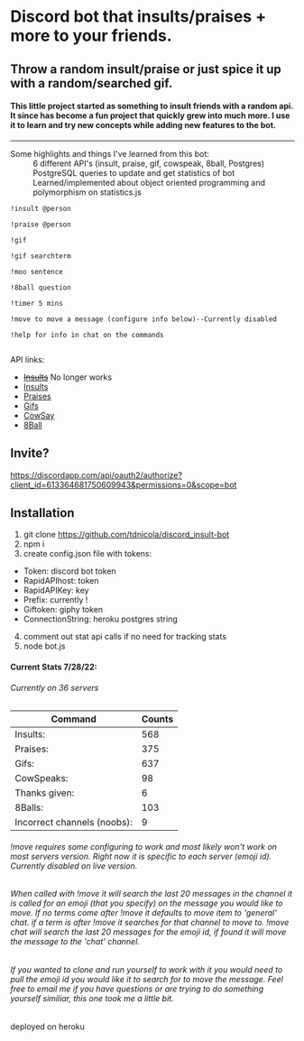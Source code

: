 # Discord bot that insults/praises + more to your friends.

## Throw a random insult/praise or just spice it up with a random/searched gif.

#### This little project started as something to insult friends with a random api. It since has become a fun project that quickly grew into much more. I use it to learn and try new concepts while adding new features to the bot.

---

<dl>
  <dt>Some highlights and things I've learned from this bot:</dt>

  <dd>6 different API's (insult, praise, gif, cowspeak, 8ball, Postgres)</dd>
  <dd>PostgreSQL queries to update and get statistics of bot</dd>
  <dd>Learned/implemented about object oriented programming and polymorphism on statistics.js</dd>
</dl>

```
!insult @person

!praise @person

!gif

!gif searchterm

!moo sentence

!8ball question

!timer 5 mins

!move to move a message (configure info below)--Currently disabled

!help for info in chat on the commands


```

API links:

-   ~~[Insults](https://rapidapi.com/Lakerolmaker/api/insult-generator/endpoints)~~ No longer works
-   [Insults](https://insult.mattbas.org/api/insult)
-   [Praises](https://complimentr.com/api)
-   [Gifs](https://api.giphy.com/v1/gifs/random)
-   [CowSay](http://cowsay.morecode.org/)
-   [8Ball](https://8ball.delegator.com/)

## Invite?

https://discordapp.com/api/oauth2/authorize?client_id=613364681750609943&permissions=0&scope=bot

## Installation

1. git clone https://github.com/tdnicola/discord_insult-bot
2. npm i
3. create config.json file with tokens:

-   Token: discord bot token
-   RapidAPIhost: token
-   RapidAPIKey: key
-   Prefix: currently !
-   Giftoken: giphy token
-   ConnectionString: heroku postgres string

4. comment out stat api calls if no need for tracking stats
5. node bot.js

#### Current Stats 7/28/22:

###### Currently on 36 servers

| Command                     | Counts |
| --------------------------- | ------ |
| Insults:                    | 568    |
| Praises:                    | 375    |
| Gifs:                       | 637    |
| CowSpeaks:                  | 98     |
| Thanks given:               | 6      |
| 8Balls:                     | 103    |
| Incorrect channels (noobs): | 9      |

###### _!move requires some configuring to work and most likely won't work on most servers version. Right now it is specific to each server (emoji id). Currently disabled on live version._

###### _When called with !move it will search the last 20 messages in the channel it is called for an emoji (that you specify) on the message you would like to move. If no terms come after !move it defaults to move item to 'general' chat. if a term is after !move it searches for that channel to move to. !move chat will search the last 20 messages for the emoji id, if found it will move the message to the 'chat' channel._

###### _If you wanted to clone and run yourself to work with it you would need to pull the emoji id you would like it to search for to move the message. Feel free to email me if you have questions or are trying to do something yourself similiar, this one took me a little bit._

deployed on heroku
